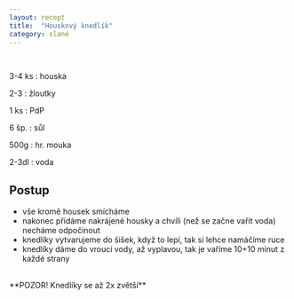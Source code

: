 ```yaml
---
layout: recept
title:  "Houskový knedlík"
category: slané
---
```


<br>

<div class="ingredience" markdown="1">

3-4 ks
: houska

2-3
: žloutky

1 ks
: PdP

6 šp.
: sůl

500g
: hr. mouka

2-3dl
: voda

</div>

## Postup

<div class="postup" markdown="1">  

- vše kromě housek smícháme
- nakonec přidáme nakrájené housky a chvíli (než se začne vařit voda) necháme odpočinout
- knedlíky vytvarujeme do šišek, když to lepí, tak si lehce namáčíme ruce
- knedlíky dáme do vroucí vody, až vyplavou, tak je vaříme 10+10 minut z každé strany

<br>
**POZOR! Knedlíky se až 2x zvětší**
     
</div>
